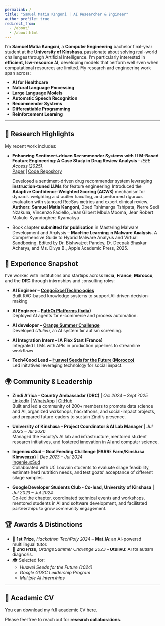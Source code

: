```yaml
---
permalink: /
title: "Samuel Matia Kangoni | AI Researcher & Engineer"
author_profile: true
redirect_from: 
  - /about/
  - /about.html
---
```


I’m **Samuel Matia Kangoni**, a **Computer Engineering** bachelor final-year student at the **University of Kinshasa**, passionate about solving real-world challenges through Artificial Intelligence. I’m particularly interested in **efficient, low-resource AI**, developing models that perform well even when computational resources are limited. My research and engineering work span across:

- **AI for Healthcare**
- **Natural Language Processing**
- **Large Language Models**
- **Automatic Speech Recognition**
- **Recommender Systems**
- **Differentiable Programming**
- **Reinforcement Learning**

---

## 🔬 Research Highlights

My recent work includes:

- **Enhancing Sentiment-driven Recommender Systems with LLM-Based Feature Engineering: A Case Study in Drug Review Analysis** – *IEEE Access (2025)*.  
  [Paper](https://ieeexplore.ieee.org/document/11083619) | [Code Repository](https://github.com/samuelmatia/llm-sentiment-drug-recsys)  

  Developed a sentiment-driven drug recommender system leveraging **instruction-tuned LLMs** for feature engineering. Introduced the **Adaptive Confidence-Weighted Scoring (ACWS)** mechanism for dynamic weighting and outlier handling, and performed rigorous evaluation with standard RecSys metrics and expert clinical review.  
  **Authors:** **Samuel Matia Kangoni**, Obed Tshimanga Tshipata, Pierre Sedi Nzakuna, Vincenzo Paciello, Jean Gilbert Mbula Mboma, Jean Robert Makulo, Kyandoghere Kyamakya  

- Book chapter **submitted for publication** in Mastering Malware Development and Analysis – **Machine Learning in Malware Analysis**.
A Comprehensive Guide to Hybrid Malware Analysis and Virtual Sandboxing,
Edited by Dr. Bishwajeet Pandey, Dr. Deepak Bhaskar Acharya, and Ms. Divya B., Apple Academic Press, 2025.

## 💼 Experience Snapshot

I’ve worked with institutions and startups across **India**, **France**, **Morocco**, and the **DRC** through internships and consulting roles:

- **AI Engineer – [CongoExcelTechnologies](https://www.linkedin.com/company/congo-excel-technologies/)**  
  Built RAG-based knowledge systems to support AI-driven decision-making.

- **AI Engineer – [PathOr Platforms (India)](https://www.pathor.in/)**  
  Deployed AI agents for e-commerce and process automation.

- **AI developer – [Orange Summer Challenge](https://engageforchange.orange.com/fr/programs/93821cf7-083b-4435-99fe-1b5c704e0683)**  
  Developed *Utulivu*, an AI system for autism screening.

- **AI Integration Intern – IA Flex Start (France)**  
  Integrated LLMs with APIs in production pipelines to streamline workflows.

- **Tech4Good Lead – [Huawei Seeds for the Future (Morocco)](https://www.huawei.com/minisite/seeds-for-the-future/index.html)**  
  Led initiatives leveraging technology for social impact.



## 🌍 Community & Leadership

- **Zindi Africa – Country Ambassador (DRC)** | *Oct 2024 – Sept 2025*  
[LinkedIn](https://www.linkedin.com/company/zindi-drc-community/) | [WhatsApp](https://chat.whatsapp.com/GsGgM3q2lXW5xQshWGkIUK) | [GitHub](https://github.com/samuelmatia/Workshops-Zindi-DRC-2025)  
Built and led a community of 200+ members to promote data science and AI, organized workshops, hackathons, and social-impact projects, and prepared future leaders to sustain Zindi’s presence.

- **University of Kinshasa – Project Coordinator & AI Lab Manager** | *Jul 2025 – Jul 2026*  
Managed the Faculty’s AI lab and infrastructure, mentored student research initiatives, and fostered innovation in AI and computer science.

- **IngenieuxSud – Goat Feeding Challenge (FARRE Farm/Kinshasa Kimwenza)** | *Dec 2023 – Jul 2024*  
[IngenieuxSud](https://www.uclouvain.be/fr/facultes/epl/ingenieuxsud)  
Collaborated with UC Louvain students to evaluate silage feasibility, estimate herd nutrition needs, and test goats’ acceptance of different silage samples.

- **Google Developer Students Club – Co-lead, University of Kinshasa** | *Jul 2023 – Jul 2024*  
Co-led the chapter, coordinated technical events and workshops, mentored students in AI and software development, and facilitated partnerships to grow community engagement.


## 🏆 Awards & Distinctions

- 🥇 **1st Prize**, *Hackathon TechPoly 2024* – **Mat.IA**: an AI-powered multilingual tutor.
- 🥈 **2nd Prize**, *Orange Summer Challenge 2023* – **Utulivu**: AI for autism diagnosis.
- 🎓 Selected for:
  - *Huawei Seeds for the Future (2024)*
  - *Google GDSC Leadership Program*
  - *Multiple AI internships*

---

## 📄 Academic CV

You can download my full academic CV [here](/files/CV/Resume_sam_matia.pdf).

Please feel free to reach out for **research collaborations**.

